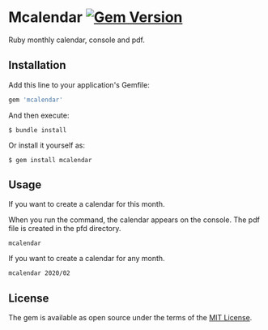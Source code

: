 
# Mcalendar [![Gem Version](https://badge.fury.io/rb/mcalendar.svg)](https://badge.fury.io/rb/mcalendar)

Ruby monthly calendar, console and pdf.


## Installation

Add this line to your application's Gemfile:

```ruby
gem 'mcalendar'
```

And then execute:

    $ bundle install

Or install it yourself as:

    $ gem install mcalendar


## Usage

If you want to create a calendar for this month.

When you run the command, the calendar appears on the console. The pdf file is created in the pfd directory.
```
mcalendar
```


If you want to create a calendar for any month.
```
mcalendar 2020/02
```


## License

The gem is available as open source under the terms of the [MIT License](https://opensource.org/licenses/MIT).
